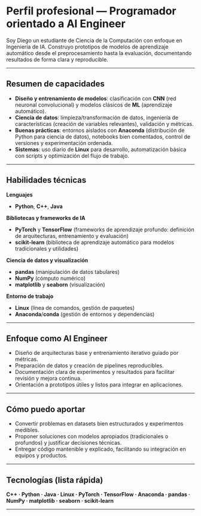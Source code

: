 # Perfil profesional — Programador orientado a **AI Engineer**

Soy Diego un estudiante de Ciencia de la Computación con enfoque en Ingeniería de IA. Construyo prototipos de modelos de aprendizaje automático desde el preprocesamiento hasta la evaluación, documentando resultados de forma clara y reproducible.

---

## Resumen de capacidades

* **Diseño y entrenamiento de modelos**: clasificación con **CNN** (red neuronal convolucional) y modelos clásicos de **ML** (aprendizaje automático).
* **Ciencia de datos**: limpieza/transformación de datos, ingeniería de características (creación de variables relevantes), validación y métricas.
* **Buenas prácticas**: entornos aislados con **Anaconda** (distribución de Python para ciencia de datos), notebooks bien comentados, control de versiones y experimentación ordenada.
* **Sistemas**: uso diario de **Linux** para desarrollo, automatización básica con scripts y optimización del flujo de trabajo.

---

## Habilidades técnicas

**Lenguajes**

* **Python**, **C++**, **Java**

**Bibliotecas y frameworks de IA**

* **PyTorch** y **TensorFlow** (frameworks de aprendizaje profundo: definición de arquitecturas, entrenamiento y evaluación)
* **scikit-learn** (biblioteca de aprendizaje automático para modelos tradicionales y utilidades)

**Ciencia de datos y visualización**

* **pandas** (manipulación de datos tabulares)
* **NumPy** (cómputo numérico)
* **matplotlib** y **seaborn** (visualización)

**Entorno de trabajo**

* **Linux** (línea de comandos, gestión de paquetes)
* **Anaconda**/**conda** (gestión de entornos y dependencias)

---

## Enfoque como **AI Engineer**

* Diseño de arquitecturas base y entrenamiento iterativo guiado por métricas.
* Preparación de datos y creación de pipelines reproducibles.
* Documentación clara de experimentos y resultados para facilitar revisión y mejora continua.
* Orientación a prototipos útiles y listos para integrar en aplicaciones.

---

## Cómo puedo aportar

* Convertir problemas en datasets bien estructurados y experimentos medibles.
* Proponer soluciones con modelos apropiados (tradicionales o profundos) y justificar decisiones técnicas.
* Entregar código mantenible y explicado, facilitando su integración en equipos y productos.

---

## Tecnologías (lista rápida)

**C++ · Python · Java · Linux · PyTorch · TensorFlow · Anaconda · pandas · NumPy · matplotlib · seaborn · scikit-learn**

---


